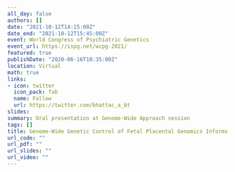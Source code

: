 ```yaml
---
all_day: false
authors: []
date: "2021-10-12T14:15:00Z"
date_end: "2021-10-12T15:45:00Z"
event: World Congress of Psychiatric Genetics
event_url: https://ispg.net/wcpg-2021/
featured: true
publishDate: "2020-06-16T10:35:00Z"
location: Virtual
math: true
links:
- icon: twitter
  icon_pack: fab
  name: Follow
  url: https://twitter.com/bhattac_a_bt
slides:
summary: Oral presentation at Genome-Wide Approach session
tags: []
title: Genome-Wide Genetic Control of Fetal Placental Genomics Informs the Development of Health, Disease, and Neuropsychiatric Disorders
url_code: ""
url_pdf: ""
url_slides: ""
url_video: ""
---
```


